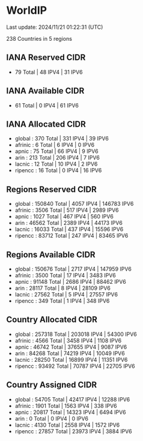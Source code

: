 # WorldIP

Last update: 2024/11/21 01:22:31 (UTC)

238 Countries in 5 regions

## IANA Reserved CIDR

- 79 Total | 48 IPV4 | 31 IPV6

## IANA Available CIDR

- 61 Total | 0 IPV4 | 61 IPV6

## IANA Allocated CIDR

- global : 370 Total | 331 IPV4 | 39 IPV6
- afrinic : 6 Total | 6 IPV4 | 0 IPV6
- apnic : 75 Total | 66 IPV4 | 9 IPV6
- arin : 213 Total | 206 IPV4 | 7 IPV6
- lacnic : 12 Total | 10 IPV4 | 2 IPV6
- ripencc : 16 Total | 0 IPV4 | 16 IPV6

## Regions Reserved CIDR

- global : 150840 Total | 4057 IPV4 | 146783 IPV6
- afrinic : 3506 Total | 517 IPV4 | 2989 IPV6
- apnic : 1027 Total | 467 IPV4 | 560 IPV6
- arin : 46562 Total | 2389 IPV4 | 44173 IPV6
- lacnic : 16033 Total | 437 IPV4 | 15596 IPV6
- ripencc : 83712 Total | 247 IPV4 | 83465 IPV6

## Regions Available CIDR

- global : 150676 Total | 2717 IPV4 | 147959 IPV6
- afrinic : 3500 Total | 17 IPV4 | 3483 IPV6
- apnic : 91148 Total | 2686 IPV4 | 88462 IPV6
- arin : 28117 Total | 8 IPV4 | 28109 IPV6
- lacnic : 27562 Total | 5 IPV4 | 27557 IPV6
- ripencc : 349 Total | 1 IPV4 | 348 IPV6

## Country Allocated CIDR

- global : 257318 Total | 203018 IPV4 | 54300 IPV6
- afrinic : 4566 Total | 3458 IPV4 | 1108 IPV6
- apnic : 46742 Total | 37655 IPV4 | 9087 IPV6
- arin : 84268 Total | 74219 IPV4 | 10049 IPV6
- lacnic : 28250 Total | 16899 IPV4 | 11351 IPV6
- ripencc : 93492 Total | 70787 IPV4 | 22705 IPV6

## Country Assigned CIDR

- global : 54705 Total | 42417 IPV4 | 12288 IPV6
- afrinic : 1901 Total | 1563 IPV4 | 338 IPV6
- apnic : 20817 Total | 14323 IPV4 | 6494 IPV6
- arin : 0 Total | 0 IPV4 | 0 IPV6
- lacnic : 4130 Total | 2558 IPV4 | 1572 IPV6
- ripencc : 27857 Total | 23973 IPV4 | 3884 IPV6

